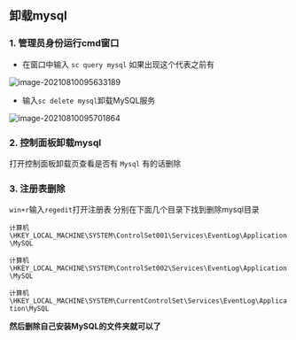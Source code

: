 ## 卸载mysql

### 1. 管理员身份运行cmd窗口

- 在窗口中输入 `sc query mysql` 如果出现这个代表之前有

![image-20210810095633189](https://cdn.jsdelivr.net/gh/wilbur147/cdnPictureBed/article/20210810095633.png)

- 输入`sc delete mysql`卸载MySQL服务

![image-20210810095701864](https://cdn.jsdelivr.net/gh/wilbur147/cdnPictureBed/article/20210810095701.png)



### 2. 控制面板卸载mysql

打开控制面板卸载页查看是否有 `Mysql` 有的话删除

### 3. 注册表删除

`win+r`输入`regedit`打开注册表 分别在下面几个目录下找到删除mysql目录

`计算机\HKEY_LOCAL_MACHINE\SYSTEM\ControlSet001\Services\EventLog\Application\MySQL`

`计算机\HKEY_LOCAL_MACHINE\SYSTEM\ControlSet002\Services\EventLog\Application\MySQL`

`计算机\HKEY_LOCAL_MACHINE\SYSTEM\CurrentControlSet\Services\EventLog\Application\MySQL`



**然后删除自己安装MySQL的文件夹就可以了**

